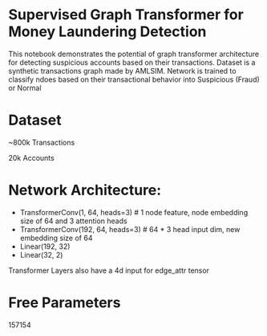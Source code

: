 # Supervised Graph Transformer for Money Laundering Detection
This notebook demonstrates the potential of graph transformer architecture for detecting suspicious accounts based on their transactions.
Dataset is a synthetic transactions graph made by AMLSIM. 
Network is trained to classify ndoes based on their transactional behavior into Suspicious (Fraud) or Normal

# Dataset
~800k Transactions

20k Accounts

# Network Architecture:

  * TransformerConv(1, 64, heads=3) # 1 node feature, node embedding size of 64 and 3 attention heads
  * TransformerConv(192, 64, heads=3) # 64 * 3 head input dim, new embedding size of 64
  * Linear(192, 32)
  * Linear(32, 2)

Transformer Layers also have a 4d input for edge_attr tensor

# Free Parameters
157154

